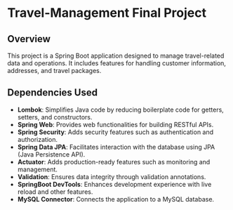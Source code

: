 # Travel-Management Final Project

## Overview

This project is a Spring Boot application designed to manage travel-related data and operations. It includes features for handling customer information, addresses, and travel packages.

## Dependencies Used

- **Lombok**: Simplifies Java code by reducing boilerplate code for getters, setters, and constructors.
- **Spring Web**: Provides web functionalities for building RESTful APIs.
- **Spring Security**: Adds security features such as authentication and authorization.
- **Spring Data JPA**: Facilitates interaction with the database using JPA (Java Persistence API).
- **Actuator**: Adds production-ready features such as monitoring and management.
- **Validation**: Ensures data integrity through validation annotations.
- **SpringBoot DevTools**: Enhances development experience with live reload and other features.
- **MySQL Connector**: Connects the application to a MySQL database.
